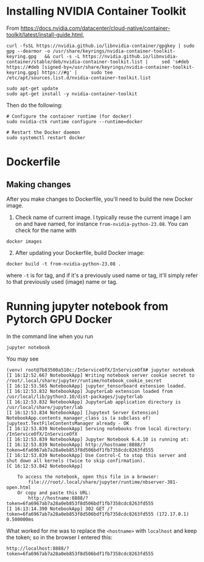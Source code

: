 # Installing NVIDIA Container Toolkit

From https://docs.nvidia.com/datacenter/cloud-native/container-toolkit/latest/install-guide.html,

```
curl -fsSL https://nvidia.github.io/libnvidia-container/gpgkey | sudo gpg --dearmor -o /usr/share/keyrings/nvidia-container-toolkit-keyring.gpg   && curl -s -L https://nvidia.github.io/libnvidia-container/stable/deb/nvidia-container-toolkit.list |     sed 's#deb https://#deb [signed-by=/usr/share/keyrings/nvidia-container-toolkit-keyring.gpg] https://#g' |     sudo tee /etc/apt/sources.list.d/nvidia-container-toolkit.list

sudo apt-get update
sudo apt-get install -y nvidia-container-toolkit
```

Then do the following:
```
# Configure the container runtime (for docker)
sudo nvidia-ctk runtime configure --runtime=docker

# Restart the Docker daemon
sudo systemctl restart docker
```

# Dockerfile

## Making changes

After you make changes to Dockerfile, you'll need to build the new Docker image.

1. Check name of current image. I typically reuse the current image I am on and have named, for instance `from-nvidia-python-23.08`. You can check for the name with

```
docker images
```

2. After updating your Dockerfile, build Docker image:

```
docker build -t from-nvidia-python-23.08 .
```
where `-t` is for tag, and if it's a previously used name or tag, it'll simply refer to that previously used (image) name or tag.

# Running jupyter notebook from Pytorch GPU Docker

In the command line when you run

```
jupyter notebook
```

You may see

```
(venv) root@7b83500a510c:/InServiceOfX/InServiceOfX# jupyter notebook
[I 16:12:52.667 NotebookApp] Writing notebook server cookie secret to /root/.local/share/jupyter/runtime/notebook_cookie_secret
[I 16:12:53.565 NotebookApp] jupyter_tensorboard extension loaded.
[I 16:12:53.832 NotebookApp] JupyterLab extension loaded from /usr/local/lib/python3.10/dist-packages/jupyterlab
[I 16:12:53.832 NotebookApp] JupyterLab application directory is /usr/local/share/jupyter/lab
[I 16:12:53.834 NotebookApp] [Jupytext Server Extension] NotebookApp.contents_manager_class is (a subclass of) jupytext.TextFileContentsManager already - OK
[I 16:12:53.839 NotebookApp] Serving notebooks from local directory: /InServiceOfX/InServiceOfX
[I 16:12:53.839 NotebookApp] Jupyter Notebook 6.4.10 is running at:
[I 16:12:53.839 NotebookApp] http://hostname:8888/?token=6fa6967ab7a28a0eb853f8d506bdf1fb7358cdc8263fd555
[I 16:12:53.839 NotebookApp] Use Control-C to stop this server and shut down all kernels (twice to skip confirmation).
[C 16:12:53.842 NotebookApp] 
    
    To access the notebook, open this file in a browser:
        file:///root/.local/share/jupyter/runtime/nbserver-381-open.html
    Or copy and paste this URL:
        http://hostname:8888/?token=6fa6967ab7a28a0eb853f8d506bdf1fb7358cdc8263fd555
[I 16:13:14.390 NotebookApp] 302 GET /?token=6fa6967ab7a28a0eb853f8d506bdf1fb7358cdc8263fd555 (172.17.0.1) 0.500000ms

```

What worked for me was to replace the `<hostname>` with `localhost` and keep the token; so in the browser I entered this:

```
http://localhost:8888/?token=6fa6967ab7a28a0eb853f8d506bdf1fb7358cdc8263fd555
```